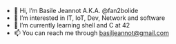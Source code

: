 - 👋 Hi, I’m Basile Jeannot A.K.A. @fan2bolide
- 👀 I’m interested in IT, IoT, Dev, Network and software
- 🌱 I’m currently learning shell and C at 42
- 📫 You can reach me through basiljeannot@gmail.com

<!---
fan2bolide/fan2bolide is a ✨ special ✨ repository because its `README.md` (this file) appears on your GitHub profile.
You can click the Preview link to take a look at your changes.
--->
